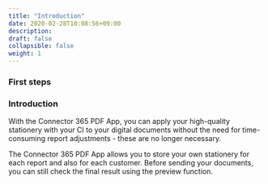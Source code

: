 ```yaml
---
title: "Introduction"
date: 2020-02-28T10:08:56+09:00
description: 
draft: false
collapsible: false
weight: 1
---
```

### First steps

### Introduction
With the Connector 365 PDF App, you can apply your high-quality stationery with your CI to your digital documents without the need for time-consuming report adjustments - these are no longer necessary.

The Connector 365 PDF App allows you to store your own stationery for each report and also for each customer. Before sending your documents, you can still check the final result using the preview function.